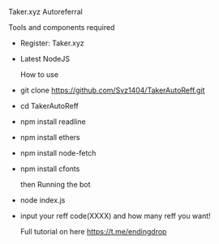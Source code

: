Taker.xyz Autoreferral 

Tools and components required
- Register: Taker.xyz
- Latest NodeJS

  How to use
- git clone https://github.com/Svz1404/TakerAutoReff.git
- cd TakerAutoReff
- npm install readline
- npm install ethers
- npm install node-fetch
- npm install cfonts

  then Running the bot
- node index.js
- input your reff code(XXXX) and how many reff you want!

    Full tutorial on here https://t.me/endingdrop
